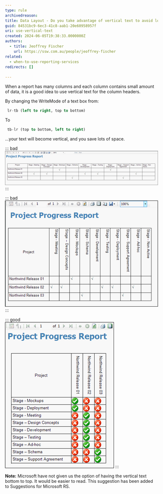 ```yaml
---
type: rule
archivedreason:
title: Data Layout - Do you take advantage of vertical text to avoid lots of thin columns?
guid: 84531bc9-6ec3-41c8-aab1-20e60958957f
uri: use-vertical-text
created: 2024-06-05T19:38:33.0000000Z
authors: 
  - title: Jeoffrey Fischer
    url: https://ssw.com.au/people/jeoffrey-fischer
related:
  - when-to-use-reporting-services
redirects: []

---
```


When a report has many columns and each column contains small amount of data, it is a good idea to use vertical text for the column headers.
<!--endintro-->

By changing the WriteMode of a text box from:

```sql
 lr-tb (left to right, top to bottom)
```

To

```sql
 tb-lr (top to bottom, left to right)
```

...your text will become vertical, and you save lots of space.

::: bad  
![Figure: Bad example - Not using vertical text for headings, when you have lots of thin columns](RS_VerticalText_1.gif)  
:::

::: bad  
![Figure: Bad example - Not using ticks and crosses](RS_VerticalText_2.gif)  
:::

::: good  
![Figure: Good example - The report width has been reduced by clever use of the vertical text in the column headers](RS_VerticalText_3.gif)
:::

**Note:** Microsoft have not given us the option of having the vertical text bottom to top. It would be easier to read. This suggestion has been added to Suggestions for Microsoft RS.
